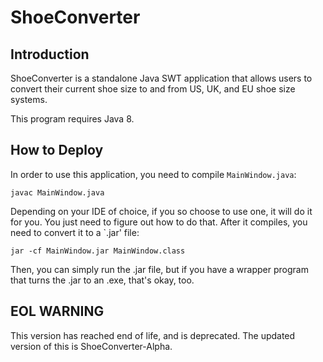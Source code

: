 # ShoeConverter

## Introduction
ShoeConverter is a standalone Java SWT application that allows users to convert their current shoe size to and from US, UK, and EU shoe size systems.

This program requires Java 8.

## How to Deploy
In order to use this application, you need to compile `MainWindow.java`:

`javac MainWindow.java`

Depending on your IDE of choice, if you so choose to use one, it will do it for you. You just need to figure out how to do that. After it compiles, you need to convert it to a `.jar' file:

`jar -cf MainWindow.jar MainWindow.class`

Then, you can simply run the .jar file, but if you have a wrapper program that turns the .jar to an .exe, that's okay, too.

## EOL WARNING
This version has reached end of life, and is deprecated. The updated version of this is ShoeConverter-Alpha.
